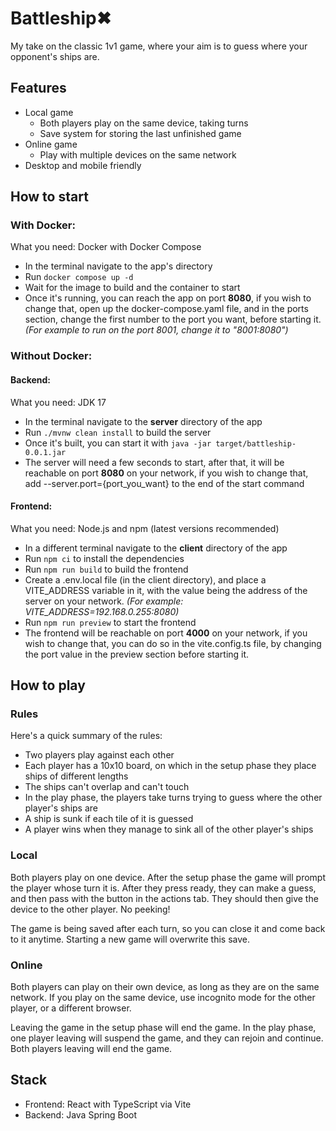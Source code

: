 # Battleship✖

My take on the classic 1v1 game, where your aim is to guess where your opponent's ships are.

## Features

- Local game
  - Both players play on the same device, taking turns
  - Save system for storing the last unfinished game
- Online game
  - Play with multiple devices on the same network
- Desktop and mobile friendly

## How to start

### With Docker:

What you need: Docker with Docker Compose

- In the terminal navigate to the app's directory
- Run `docker compose up -d`
- Wait for the image to build and the container to start
- Once it's running, you can reach the app on port **8080**, if you wish to change that, open up the docker-compose.yaml file, and in the ports section, change the first number to the port you want, before starting it. *(For example to run on the port 8001, change it to "8001:8080")*

### Without Docker:

#### Backend:

What you need: JDK 17

- In the terminal navigate to the **server** directory of the app
- Run `./mvnw clean install` to build the server
- Once it's built, you can start it with `java -jar target/battleship-0.0.1.jar`
- The server will need a few seconds to start, after that, it will be reachable on port **8080** on your network, if you wish to change that, add --server.port={port_you_want} to the end of the start command

#### Frontend:

What you need: Node.js and npm (latest versions recommended)

- In a different terminal navigate to the **client** directory of the app
- Run `npm ci` to install the dependencies
- Run `npm run build` to build the frontend
- Create a .env.local file (in the client directory), and place a VITE_ADDRESS variable in it, with the value being the address of the server on your network. *(For example: VITE_ADDRESS=192.168.0.255:8080)*
- Run `npm run preview` to start the frontend
- The frontend will be reachable on port **4000** on your network, if you wish to change that, you can do so in the vite.config.ts file, by changing the port value in the preview section before starting it.

## How to play

### Rules

Here's a quick summary of the rules:

- Two players play against each other
- Each player has a 10x10 board, on which in the setup phase they place ships of different lengths
- The ships can't overlap and can't touch
- In the play phase, the players take turns trying to guess where the other player's ships are
- A ship is sunk if each tile of it is guessed
- A player wins when they manage to sink all of the other player's ships

### Local

Both players play on one device. After the setup phase the game will prompt the player whose turn it is. After they press ready, they can make a guess, and then pass with the button in the actions tab. They should then give the device to the other player. No peeking!

The game is being saved after each turn, so you can close it and come back to it anytime. Starting a new game will overwrite this save.

### Online

Both players can play on their own device, as long as they are on the same network. If you play on the same device, use incognito mode for the other player, or a different browser.

Leaving the game in the setup phase will end the game. In the play phase, one player leaving will suspend the game, and they can rejoin and continue. Both players leaving will end the game.

## Stack

- Frontend: React with TypeScript via Vite
- Backend: Java Spring Boot

